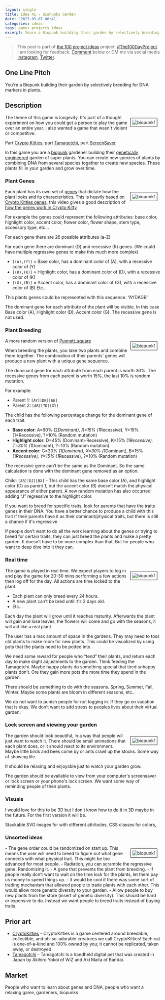 ```yaml
---
layout: single
title: Idea 41 - BioPunks Garden
date: '2023-03-07 00:41'
categories: ideas
tags: games projects ideas
excerpt: Youre a Biopunk building their garden by selectively breeding for DNA markers in plants
---
```


> This post is part of [the 100 project ideas](https://blog.abluestar.com/projects/2023-100-ideas/) project. [#The100DayProject](https://www.the100dayproject.org/). I am looking for feedback. <a href='#utterances-comments'>Comment</a> below or DM me via social media <a href="https://instagram.com/funvill" rel="nofollow noopener noreferrer"><i class="fab fa-fw fa-instagram" aria-hidden="true"></i><span class="label">Instagram</span></a>, <a href="https://twitter.com/funvill" rel="nofollow noopener noreferrer"><i class="fab fa-fw fa-twitter" aria-hidden="true"></i><span class="label">Twitter</span></a>.

## One Line Pitch

You're a Biopunk building their garden by selectively breeding for DNA markers in plants.

## Description

<img src="/public/uploads/2023/biopunk1.png" alt="biopunk1" style="float: right; margin: 10px; border: 1px solid black; padding: 5px"/>The theme of this game is longevity. It's part of a thought experiment on how you could get a person to play the game over an entire year. I also wanted a game that wasn't violent or competitive.

Part [Crypto Kitties](https://www.cryptokitties.co/), part [Tamagotchi](https://en.wikipedia.org/wiki/Tamagotchi), part [ScreenSaver](https://en.wikipedia.org/wiki/Screensaver)

In this game you are a [biopunk](https://en.wikipedia.org/wiki/Biopunk) gardener building their [genetically engineered](https://en.wikipedia.org/wiki/Genetic_engineering) garden of super plants. You can create new species of plants by combining DNA from several species together to create new species. These plants fill in your garden and grow over time.

### Plant Genes

<img src="/public/uploads/2023/biopunk2.png" alt="biopunk1" style="float: right; margin: 10px; border: 1px solid black; padding: 5px"/>Each plant has its own set of [genes](https://en.wikipedia.org/wiki/Gene) that dictate how the plant looks and its characteristics. This is heavily based on [Crypto Kitties genes](https://guide.cryptokitties.co/guide/cat-features/genes), this video gives a good description of [how the genes work in Crypto Kitty](https://www.youtube.com/watch?v=MtTyStoOLqo)

For example the genes could represent the following attributes: base color, highlight color, accent color, flower color, flower shape, stem type, accessory type, etc…

For each gene there are 26 possible attributes (a-Z)

For each gene there are dominant (D) and recessive (R) genes. (We could have multiple regressive genes to make this much more complex)

- ```[(A),(Y)]``` =  Base color, has a dominant color of (A), with a recessive color of (Y)
- ```[(D),(K)]``` =  Highlight color, has a dominant color of (D), with a recessive color of (K)
- ```[(G),(B)]``` =  Accent color, has a dominant color of (G), with a recessive color of (B)
Etc…

This plants genes could be represented with this sequence: “AYDKGB”

The dominant gene for each attribute of the plant will be visible. In this case Base color (A), Highlight color (D), Accent color (G). The recessive gene is not used.

### Plant Breeding

<img src="/public/uploads/2023/biopunk3.png" alt="biopunk1" style="float: right; margin: 10px; border: 1px solid black; padding: 5px"/>A more random version of [Punnett_square](https://en.wikipedia.org/wiki/Punnett_square)

When breeding the plants, you take two plants and combine them together. The combination of their parents' genes will produce a new plant with a unique gene sequence.

The dominant gene for each attribute from each parent is worth 30%. The recessive genes from each parent is worth 15%, the last 10% is random mutation.

For example:

- Parent 1: ```[AY][DK][GB]```
- Parent 2: ```[AR][TD][XY]```

The child has the following percentage change for the dominant gene of each trait.

- **Base color**: A=60% (2*Dominant), R=15% (1*Recessive), Y=15% (1*Recessive), ?=10% (Random mutation)
- **Highlight color**: D=45% (Dominant+Recessive), K=15% (1*Recessive), T=30% (1*Dominant), ?=10% (Random mutation)
- **Accent color**: G=30% (1*Dominant), X=30% (1*Dominant), B=15% (1*Recessive), Y=15% (1*Recessive), ?=10% (Random mutation)

The recessive gene can’t be the same as the Dominant. So the same calculation is done with the dominant gene removed as an option.

Child: ```[AR][DJ][BX]``` - This child has the same base color (A), and highlight color (D) as parent 1, but the accent color (B) doesn’t match the physical appearance of either parent. A new random mutation has also occurred adding “J” regressive to the highlight color.

If you want to breed for specific traits, look for parents that have the traits genes in their DNA. You have a better chance to produce a child with this trait if their parents have it as their dominant/physical traits, but there is still a chance if it's regressive.

If people don’t want to do all the work learning about the genes or trying to breed for certain traits, they can just breed the plants and make a pretty garden. It doesn’t have to be more complex than that. But for people who want to deep dive into it they can.

### Real time

<img src="/public/uploads/2023/biopunk4.png" alt="biopunk1" style="float: right; margin: 10px; border: 1px solid black; padding: 5px"/>The game is played in real time. We expect players to log in and play the game for 20-30 mins performing a few actions then log off for the day. All actions are time locked to the plant.

- Each plant can only breed every 24 hours.
- A new plant can’t be bred until it's 3 days old.
- Etc…

Each day the plant will grow until it reaches maturity. Afterwards the plant will gain and lose leaves, the flowers will come and go with the seasons, it will act like a real plant.  

The user has a max amount of space in the gardens. They may need to toss old plants to make room for new plants. This could be visualized by using pots that the plants need to be potted into.

We need some reward for people who “tend” their plants, and return each day to make slight adjustments to the garden. Think feeding the Tamagotchi. Maybe happy plants do something special that tired unhappy plants don’t. Ore they gain more pots the more time they spend in the garden.

There should be something to do with the seasons. Spring, Summer, Fall, Winter. Maybe some plants are bloom in different seasons, etc..

We do not want to punish people for not logging in. If they go on vacation that is okay. We don’t want to add stress to peoples lives about their virtual garden.

### Lock screen and viewing your garden

<img src="/public/uploads/2023/biopunk5.png" alt="biopunk1" style="float: right; margin: 10px; border: 1px solid black; padding: 5px"/>The garden should look beautiful, in a way that people will just want to watch it. There should be small animations that each plant does, or it should react to its environment. Maybe little birds and bees come by or ants crawl up the stocks. Some way of showing life.

It should be relaxing and enjoyable just to watch your garden grow.

The garden should be available to view from your computer's screensaver or lock screen or your phone's lock screen. We want some way of reminding people of their plants.

### Visuals

I would love for this to be 3D but I don’t know how to do it in 3D maybe in the future. For the first version it will be.

Stackable SVG images for with different attributes, CSS classes for colors,

### Unsorted ideas

<img src="/public/uploads/2023/biopunk6.png" alt="biopunk1" style="float: right; margin: 10px; border: 1px solid black; padding: 5px"/>
- The gene order could be randomized on start up. This means the user will need to breed to figure out what gene connects with what physical trait. This might be too advanced for most people.
- Radiation, you can scramble the regressive gene. Randomizing it.
- A gene that prevents the plant from breeding.
- If people really don’t want to wait on the time lock for the plants, let them pay us money to speed things up.
- It would be cool if there was some sort of trading mechanism that allowed people to trade plants with each other. This would allow more genetic diversity to your garden.
- Allow people to buy new plants from the store (insert of genetic diversity). This should be hard or expensive to do. Instead we want people to breed traits instead of buying traits.

## Prior art

- [CryptoKitties](https://www.cryptokitties.co/) - CryptoKitties is a game centered around breedable, collectible, and oh-so-adorable creatures we call CryptoKitties! Each cat is one-of-a-kind and 100% owned by you; it cannot be replicated, taken away, or destroyed.
- [Tamagotchi](https://en.wikipedia.org/wiki/Tamagotchi) - Tamagotchi Is a handheld digital pet that was created in Japan by Akihiro Yokoi of WiZ and Aki Maita of Bandai.

## Market

People who want to learn about genes and DNA, people who want a relaxing game, gardeners, biopunks
